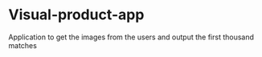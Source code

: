 # Visual-product-app
Application to get the images from the users and output the first thousand matches 

 
 
